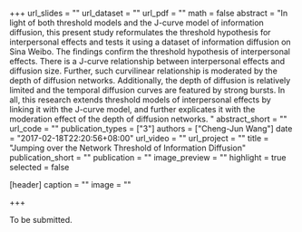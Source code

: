 +++
url_slides = ""
url_dataset = ""
url_pdf = ""
math = false
abstract = "In light of both threshold models and the J-curve model of information diffusion, this present study reformulates the threshold hypothesis for interpersonal effects and tests it using a dataset of information diffusion on Sina Weibo. The findings confirm the threshold hypothesis of interpersonal effects. There is a J-curve relationship between interpersonal effects and diffusion size. Further, such curvilinear relationship is moderated by the depth of diffusion networks. Additionally, the depth of diffusion is relatively limited and the temporal diffusion curves are featured by strong bursts. In all, this research extends threshold models of interpersonal effects by linking it with the J-curve model, and further explicates it with the moderation effect of the depth of diffusion networks. "
abstract_short = ""
url_code = ""
publication_types = ["3"]
authors = ["Cheng-Jun Wang"]
date = "2017-02-18T22:20:56+08:00"
url_video = ""
url_project = ""
title = "Jumping over the Network Threshold of Information Diffusion"
publication_short = ""
publication = ""
image_preview = ""
highlight = true
selected = false

[header]
  caption = ""
  image = ""

+++

To be submitted.
